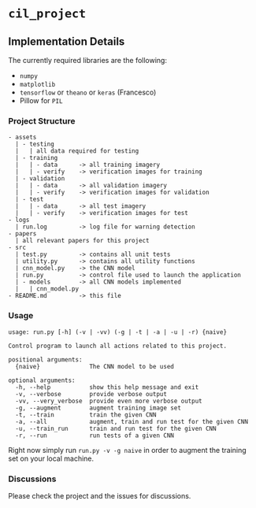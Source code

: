 # `cil_project`

## Implementation Details
The currently required libraries are the following:

- `numpy`
- `matplotlib`
- `tensorflow` or `theano` or `keras` (Francesco)
- Pillow for `PIL`

### Project Structure
```
- assets
  | - testing
  |   | all data required for testing
  | - training
  |   | - data      -> all training imagery
  |   | - verify    -> verification images for training
  | - validation
  |   | - data      -> all validation imagery
  |   | - verify    -> verification images for validation
  | - test
  |   | - data      -> all test imagery
  |   | - verify    -> verification images for test
- logs
  | run.log         -> log file for warning detection
- papers
  | all relevant papers for this project
- src
  | test.py         -> contains all unit tests
  | utility.py      -> contains all utility functions
  | cnn_model.py    -> the CNN model
  | run.py          -> control file used to launch the application
  | - models        -> all CNN models implemented
  |   | cnn_model.py
- README.md         -> this file
```

### Usage
```
usage: run.py [-h] (-v | -vv) (-g | -t | -a | -u | -r) {naive}

Control program to launch all actions related to this project.

positional arguments:
  {naive}              The CNN model to be used

optional arguments:
  -h, --help           show this help message and exit
  -v, --verbose        provide verbose output
  -vv, --very_verbose  provide even more verbose output
  -g, --augment        augment training image set
  -t, --train          train the given CNN
  -a, --all            augment, train and run test for the given CNN
  -u, --train_run      train and run test for the given CNN
  -r, --run            run tests of a given CNN
```

Right now simply run `run.py -v -g naive` in order to augment the training set on your local machine.

### Discussions
Please check the project and the issues for discussions.

